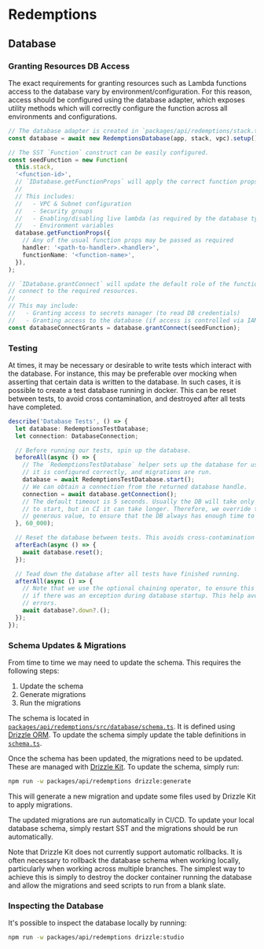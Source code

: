 # Redemptions

## Database

### Granting Resources DB Access

The exact requirements for granting resources such as Lambda functions access to the database vary by environment/configuration. For this reason, access should be configured using the database adapter, which exposes utility methods which will correctly configure the function across all environments and configurations.

```ts
// The database adapter is created in `packages/api/redemptions/stack.ts`.
const database = await new RedemptionsDatabase(app, stack, vpc).setup();

// The SST `Function` construct can be easily configured.
const seedFunction = new Function(
  this.stack,
  '<function-id>',
  // `IDatabase.getFunctionProps` will apply the correct function props for the environment
  //
  // This includes:
  //   - VPC & Subnet configuration
  //   - Security groups
  //   - Enabling/disabling live lambda (as required by the database type)
  //   - Environment variables
  database.getFunctionProps({
    // Any of the usual function props may be passed as required
    handler: '<path-to-handler>.<handler>',
    functionName: '<function-name>',
  }),
);

// `IDatabase.grantConnect` will update the default role of the function so that it can
// connect to the required resources.
//
// This may include:
//   - Granting access to secrets manager (to read DB credentials)
//   - Granting access to the database (if access is controlled via IAM roles)
const databaseConnectGrants = database.grantConnect(seedFunction);
```

### Testing

At times, it may be necessary or desirable to write tests which interact with the database. For instance, this may be preferable over mocking when asserting that certain data is written to the database. In such cases, it is possible to create a test database running in docker. This can be reset between tests, to avoid cross contamination, and destroyed after all tests have completed.

```ts
describe('Database Tests', () => {
  let database: RedemptionsTestDatabase;
  let connection: DatabaseConnection;

  // Before running our tests, spin up the database.
  beforeAll(async () => {
    // The `RedemptionsTestDatabase` helper sets up the database for us, ensuring that
    // it is configured correctly, and migrations are run.
    database = await RedemptionsTestDatabase.start();
    // We can obtain a connection from the returned database handle.
    connection = await database.getConnection();
    // The default timeout is 5 seconds. Usually the DB will take only around 2 to 3 seconds
    // to start, but in CI it can take longer. Therefore, we override the timeout to a
    // generous value, to ensure that the DB always has enough time to start.
  }, 60_000);

  // Reset the database between tests. This avoids cross-contamination between test cases.
  afterEach(async () => {
    await database.reset();
  });

  // Tead down the database after all tests have finished running.
  afterAll(async () => {
    // Note that we use the optional chaining operator, to ensure this doesn't throw
    // if there was an exception during database startup. This help avoid confusing
    // errors.
    await database?.down?.();
  });
});
```

### Schema Updates & Migrations

From time to time we may need to update the schema. This requires the following steps:

1. Update the schema
2. Generate migrations
3. Run the migrations

The schema is located in [`packages/api/redemptions/src/database/schema.ts`](src/database/schema.ts). It is defined using [Drizzle ORM](https://orm.drizzle.team/). To update the schema simply update the table definitions in [`schema.ts`](src/database/schema.ts).

Once the schema has been updated, the migrations need to be updated. These are managed with [Drizzle Kit](https://orm.drizzle.team/kit-docs/overview). To update the schema, simply run:

```sh
npm run -w packages/api/redemptions drizzle:generate
```

This will generate a new migration and update some files used by Drizzle Kit to apply migrations.

The updated migrations are run automatically in CI/CD. To update your local database schema, simply restart SST and the migrations should be run automatically.

Note that Drizzle Kit does not currently support automatic rollbacks. It is often necessary to rollback the database schema when working locally, particularly when working across multiple branches. The simplest way to achieve this is simply to destroy the docker container running the database and allow the migrations and seed scripts to run from a blank slate.

### Inspecting the Database

It's possible to inspect the database locally by running:

```sh
npm run -w packages/api/redemptions drizzle:studio
```
